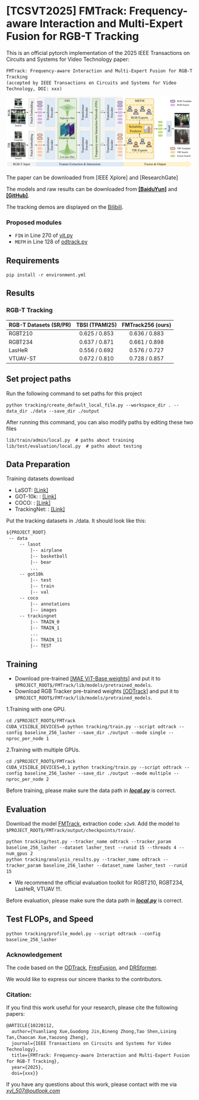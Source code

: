 # [TCSVT2025] FMTrack: Frequency-aware Interaction and Multi-Expert Fusion for RGB-T Tracking

This is an official pytorch implementation of the 2025 IEEE Transactions on Circuits and Systems for Video Technology paper:
```
FMTrack: Frequency-aware Interaction and Multi-Expert Fusion for RGB-T Tracking
(accepted by IEEE Transactions on Circuits and Systems for Video Technology, DOI: xxx)
```

![image](https://github.com/xyl-507/FMTrack/blob/main/figs/FMTrack.jpg)

The paper can be downloaded from [IEEE Xplore] and [ResearchGate]

The models and raw results can be downloaded from [**[BaiduYun]**](https://pan.baidu.com/s/1pWnuFUtYeuhkWZ7XHfybNQ?pwd=x2w9) and [**[GitHub]**](https://github.com/xyl-507/FMTrack/releases/tag/Results).

The tracking demos are displayed on the [Bilibili](https://www.bilibili.com/video/BV1MoeKzMEdx/).

### Proposed modules
- `FIN` in Line 270 of [vit.py](https://github.com/xyl-507/FMTrack/blob/db0652d35d3ee18af887c0831ee6ac31c1a6e307/lib/models/odtrack/vit_ce_FreqFusion.py#L270)
- `MEFM` in Line 128 of [odtrack.py](https://github.com/xyl-507/FMTrack/blob/db0652d35d3ee18af887c0831ee6ac31c1a6e307/lib/models/odtrack/odtrack.py#L128)

## Requirements
```
pip install -r environment.yml
```

## Results
### RGB-T Tracking

|   RGB-T Datasets (SR/PR)   |      TBSI (TPAMI25)    | FMTrack256 (ours) |
|   --------------------     |   :----------------:   | :---------------: | 
|          RGBT210           |      0.625 / 0.853     |   0.636 / 0.883   |
|          RGBT234           |      0.637 / 0.871     |   0.661 / 0.898   |
|          LasHeR            |      0.556 / 0.692     |   0.576 / 0.727   |
|         VTUAV-ST           |      0.672 / 0.810     |   0.728 / 0.857   |

## Set project paths
Run the following command to set paths for this project
```
python tracking/create_default_local_file.py --workspace_dir . --data_dir ./data --save_dir ./output
```
After running this command, you can also modify paths by editing these two files
```
lib/train/admin/local.py  # paths about training
lib/test/evaluation/local.py  # paths about testing
```
## Data Preparation
Training datasets download
- LaSOT: [[Link]](http://vision.cs.stonybrook.edu/~lasot/)
- GOT-10k: : [[Link]](http://got-10k.aitestunion.com/)
- COCO: : [[Link]](https://cocodataset.org/#home)
- TrackingNet: : [[Link]](https://github.com/SilvioGiancola/TrackingNet-devkit)

Put the tracking datasets in ./data. It should look like this:
   ```
   ${PROJECT_ROOT}
    -- data
        -- lasot
            |-- airplane
            |-- basketball
            |-- bear
            ...
        -- got10k
            |-- test
            |-- train
            |-- val
        -- coco
            |-- annotations
            |-- images
        -- trackingnet
            |-- TRAIN_0
            |-- TRAIN_1
            ...
            |-- TRAIN_11
            |-- TEST
   ```

## Training
- Download pre-trained [[MAE ViT-Base weights]](https://dl.fbaipublicfiles.com/mae/pretrain/mae_pretrain_vit_base.pth) and put it to `$PROJECT_ROOT$/FMTrack/lib/models/pretrained_models`.
- Download RGB Tracker pre-trained weights [[ODTrack]](https://github.com/GXNU-ZhongLab/ODTrack) and put it to `$PROJECT_ROOT$/FMTrack/lib/models/pretrained_models`.

1.Training with one GPU.
```
cd /$PROJECT_ROOT$/FMTrack
CUDA_VISIBLE_DEVICES=0 python tracking/train.py --script odtrack --config baseline_256_lasher --save_dir ./output --mode single --nproc_per_node 1
```

2.Training with multiple GPUs.
```
cd /$PROJECT_ROOT$/FMTrack
CUDA_VISIBLE_DEVICES=0,1 python tracking/train.py --script odtrack --config baseline_256_lasher --save_dir ./output --mode multiple --nproc_per_node 2
```

Before training, please make sure the data path in [***local.py***](./lib/train/admin/local.py) is correct.

## Evaluation
Download the model [FMTrack](https://pan.baidu.com/s/1pWnuFUtYeuhkWZ7XHfybNQ?pwd=x2w9), extraction code: `x2w9`. Add the model to `$PROJECT_ROOT$/FMTrack/output/checkpoints/train/`.
```
python tracking/test.py --tracker_name odtrack --tracker_param baseline_256_lasher --dataset lasher_test --runid 15 --threads 4 --num_gpus 2
python tracking/analysis_results.py --tracker_name odtrack --tracker_param baseline_256_lasher --dataset_name lasher_test --runid 15
```
- We recommend the official evaluation toolkit for RGBT210, RGBT234, LasHeR, VTUAV !!!.

Before evaluation, please make sure the data path in [***local.py***](./lib/test/evaluation/local.py) is correct.

## Test FLOPs, and Speed
```
python tracking/profile_model.py --script odtrack --config baseline_256_lasher
```

### Acknowledgement
The code based on the [ODTrack](https://github.com/GXNU-ZhongLab/ODTrack),
[FreqFusion](https://github.com/Linwei-Chen/FreqFusion), and [DRSformer](https://github.com/cschenxiang/DRSformer).

We would like to express our sincere thanks to the contributors.

### Citation:
If you find this work useful for your research, please cite the following papers:
```
@ARTICLE{10220112,
  author={Yuanliang Xue,Guodong Jin,Bineng Zhong,Tao Shen,Lining Tan,Chaocan Xue,Yaozong Zheng},
  journal={IEEE Transactions on Circuits and Systems for Video Technology}, 
  title={FMTrack: Frequency-aware Interaction and Multi-Expert Fusion for RGB-T Tracking}, 
  year={2025},
  doi={xxx}}
```
If you have any questions about this work, please contact with me via *xyl_507@outlook.com*

